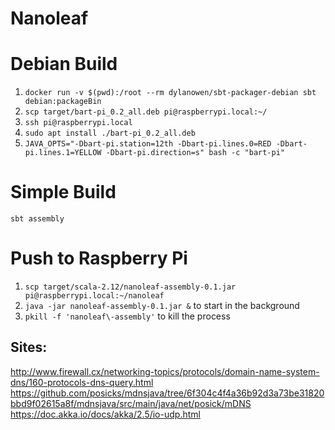 # Nanoleaf

# Debian Build
1. `docker run -v $(pwd):/root --rm dylanowen/sbt-packager-debian sbt debian:packageBin`
2. `scp target/bart-pi_0.2_all.deb pi@raspberrypi.local:~/`
3. `ssh pi@raspberrypi.local`
4. `sudo apt install ./bart-pi_0.2_all.deb`
5. `JAVA_OPTS="-Dbart-pi.station=12th -Dbart-pi.lines.0=RED -Dbart-pi.lines.1=YELLOW -Dbart-pi.direction=s" bash -c "bart-pi"`

# Simple Build
`sbt assembly`

# Push to Raspberry Pi
1. `scp target/scala-2.12/nanoleaf-assembly-0.1.jar pi@raspberrypi.local:~/nanoleaf`
2. `java -jar nanoleaf-assembly-0.1.jar &` to start in the background
3. `pkill -f 'nanoleaf\-assembly'` to kill the process

## Sites:
http://www.firewall.cx/networking-topics/protocols/domain-name-system-dns/160-protocols-dns-query.html
https://github.com/posicks/mdnsjava/tree/6f304c4f4a36b92d3a73be31820bbd9f02615a8f/mdnsjava/src/main/java/net/posick/mDNS
https://doc.akka.io/docs/akka/2.5/io-udp.html